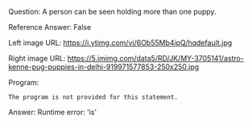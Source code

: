 Question: A person can be seen holding more than one puppy.

Reference Answer: False

Left image URL: https://i.ytimg.com/vi/6Ob55Mb4ipQ/hqdefault.jpg

Right image URL: https://5.imimg.com/data5/RD/JK/MY-3705141/astro-kenne-pug-puppies-in-delhi-919971577853-250x250.jpg

Program:

```
The program is not provided for this statement.
```
Answer: Runtime error: 'is'

